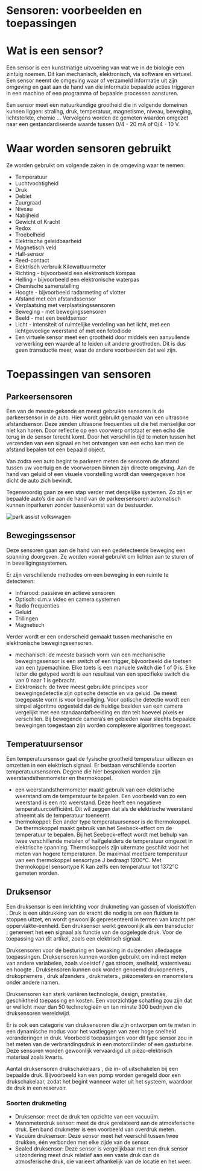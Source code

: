 # Sensoren: voorbeelden en toepassingen


# Wat is een sensor?

Een sensor is een kunstmatige uitvoering van wat we in de biologie een zintuig noemen. Dit kan mechanisch, elektronisch, via software en virtueel. Een sensor neemt de omgeving waar of verzameld informatie uit zijn omgeving en gaat aan de hand van die informatie bepaalde acties triggeren in een machine of een programma of bepaalde processen aansturen.

Een sensor meet een natuurkundige grootheid die in volgende domeinen kunnen liggen: straling, druk, temperatuur, magnetisme, niveau, beweging, lichtsterkte, chemie … Vervolgens worden de gemeten waarden omgezet naar een gestandardiseerde waarde tussen 0/4 - 20 mA of 0/4 - 10 V.


# Waar worden sensoren gebruikt

Ze worden gebruikt om volgende zaken in de omgeving waar te nemen:



*   Temperatuur
*   Luchtvochtigheid
*   Druk
*   Debiet
*   Zuurgraad
*   Niveau
*   Nabijheid
*   Gewicht of Kracht
*   Redox
*   Troebelheid
*   Elektrische geleidbaarheid
*   Magnetisch veld
*   Hall-sensor
*   Reed-contact
*   Elektrisch verbruik Kilowattuurmeter
*   Richting - bijvoorbeeld een elektronisch kompas
*   Helling - bijvoorbeeld een elektronische waterpas
*   Chemische samenstelling
*   Hoogte - bijvoorbeeld radarmeting of vlotter
*   Afstand met een afstandssensor
*   Verplaatsing met verplaatsingssensoren
*   Beweging - met bewegingssensoren
*   Beeld - met een beeldsensor
*   Licht - intensiteit of ruimtelijke verdeling van het licht, met een lichtgevoelige weerstand of met een fotodiode
*   Een virtuele sensor meet een grootheid door middels een aanvullende verwerking een waarde af te leiden uit andere grootheden. Dit is dus geen transductie meer, waar de andere voorbeelden dat wel zijn.


# Toepassingen van sensoren


## Parkeersensoren

Een van de meeste gekende en meest gebruikte sensoren is de parkeersensor in de auto. Hier wordt gebruikt gemaakt van een ultrasone afstandsensor. Deze zenden ultrasone frequenties uit die het menselijke oor niet kan horen. Door reflectie op een voorwerp ontstaat er een echo die terug in de sensor terecht komt. Door het verschil in tijd te meten tussen het verzenden van een signaal en het ontvangen van een echo kan men de afstand bepalen tot een bepaald object. 

Van zodra een auto begint te parkeren meten de sensoren de afstand tussen uw voertuig en de voorwerpen binnen zijn directe omgeving. Aan de hand van geluid of een visuele voorstelling wordt dan weergegeven hoe dicht de auto zich bevindt. 

Tegenwoordig gaan ze een stap verder met dergelijke systemen. Zo zijn er bepaalde auto’s die aan de hand van de parkeersensoren automatisch kunnen inparkeren zonder tussenkomst van de bestuurder. 

![park assist volkswagen](https://www.carsystems.eu/img/products/69/6/26_max.jpg)

## Bewegingssensor

Deze sensoren gaan aan de hand van een gedetecteerde beweging een spanning doorgeven. Ze worden vooral gebruikt om lichten aan te sturen of in beveiligingssystemen. 

Er zijn verschillende methodes om een beweging in een ruimte te detecteren: 



*   Infrarood: passieve en actieve sensoren
*   Optisch: d.m.v video en camera systemen
*   Radio frequenties
*   Geluid
*   Trillingen
*   Magnetisch

Verder wordt er een onderscheid gemaakt tussen mechanische en elektronische bewegingssensoren. 



*   mechanisch: de meeste basisch vorm van een mechanische bewegingssensor is een switch of een trigger, bijvoorbeeld die toetsen van een typemachine. Elke toets is een manuele switch die 1 of 0 is. Elke letter die getyped wordt is een resultaat van een specifieke switch die van 0 naar 1 is gebracht. 
*   Elektronisch: de twee meest gebruikte principes voor bewegingsdetectie zijn  optische detectie en via geluid. De meest toegepaste vorm is voor beveiliging. Voor optische detectie wordt een simpel algoritme opgesteld dat de huidige beelden van een camera vergelijkt met een standaardafbeelding en dan telt hoeveel pixels er verschillen. Bij bewegende camera’s en gebieden waar slechts bepaalde bewegingen toegestaan zijn worden complexere algoritmes toegepast. 


## Temperatuursensor

Een temperatuursensor gaat de fysische grootheid temperatuur uitlezen en omzetten in een elektrisch signaal. Er bestaan verschillende soorten temperatuursensoren. Degene die hier besproken worden zijn weerstandsthermometer en thermokoppel. 



*   een weerstandsthermometer maakt gebruik van een elektrische weerstand om de temperatuur te bepalen. Een voorbeeld van zo een weerstand is een ntc weerstand. Deze heeft een negatieve temperatuurcoëfficiënt. Dit wil zeggen dat als de elektrische weerstand afneemt als de temperatuur toeneemt. 
*   thermokoppel: Een ander type temperatuursensor is de thermokoppel. De thermokoppel maakt gebruik van het Seebeck-effect om de temperatuur te bepalen. Bij het Seebeck-effect wordt met behulp van twee verschillende metalen of halfgeleiders de temperatuur omgezet in elektrische spanning. Thermokoppels zijn uitermate geschikt voor het meten van hogere temperaturen. De maximaal meetbare temperatuur van een thermokoppel sensortype J bedraagt 1200°C. Met thermokoppel sensortype K kan zelfs een temperatuur tot 1372°C gemeten worden.


## Druksensor

Een druksensor is een inrichting voor drukmeting van gassen of vloeistoffen . Druk is een uitdrukking van de kracht die nodig is om een fluïdum te stoppen uitzet, en wordt gewoonlijk gepresenteerd in termen van kracht per oppervlakte-eenheid. Een druksensor werkt gewoonlijk als een transductor ; genereert het een signaal als functie van de opgelegde druk. Voor de toepassing van dit artikel, zoals een elektrisch signaal.

Druksensoren voor de besturing en bewaking in duizenden alledaagse toepassingen. Druksensoren kunnen worden gebruikt om indirect meten van andere variabelen, zoals vloeistof / gas stroom, snelheid, waterniveau en hoogte . Druksensoren kunnen ook worden genoemd drukopnemers , drukopnemers , druk afzenders , drukmeters , piëzometers en manometers onder andere namen.

Druksensoren kan sterk variëren technologie, design, prestaties, geschiktheid toepassing en kosten. Een voorzichtige schatting zou zijn dat er wellicht meer dan 50 technologieën en ten minste 300 bedrijven die druksensoren wereldwijd.

Er is ook een categorie van druksensoren die zijn ontworpen om te meten in een dynamische modus voor het vastleggen van zeer hoge snelheid veranderingen in druk. Voorbeeld toepassingen voor dit type sensor zou in het meten van de verbrandingsdruk in een motorcilinder of een gasturbine. Deze sensoren worden gewoonlijk vervaardigd uit piëzo-elektrisch materiaal zoals kwarts.

Aantal druksensoren drukschakelaars , die in- of uitschakelen bij een bepaalde druk. Bijvoorbeeld kan een pomp worden geregeld door een drukschakelaar, zodat het begint wanneer water uit het systeem, waardoor de druk in een reservoir.

### Soorten drukmeting

*   Druksensor: meet de druk ten opzichte van een vacuuüm.
*   Manometerdruk sensor: meet de druk gerelateerd aan de atmosferische druk. Een band drukmeter is een voorbeeld van overdruk meten. 
*   Vacuüm druksensor: Deze sensor meet het veerschil tussen twee drukken, één verbonden met elke zijde van de sensor. 
*   Sealed druksensor: Deze sensor is vergelijkbaar met een druk sensor uitzondering meet druk relatief aan een vaste druk dan de atmosferische druk, die varieert afhankelijk van de locatie en het weer.